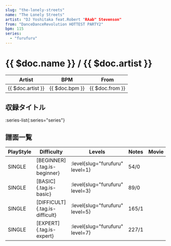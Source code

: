 ```yaml
---
slug: "the-lonely-streets"
name: "The Lonely Streets"
artist: "DJ Yoshitaka feat.Robert "RAab" Stevenson"
from: "DanceDanceRevolution HOTTEST PARTY2"
bpm: 115
series:
  - "furufuru"
---
```


# {{ $doc.name }} / {{ $doc.artist }}

|Artist|BPM|From|
|------|---|----|
|{{ $doc.artist }}|{{ $doc.bpm }}|{{ $doc.from }}|

## 収録タイトル

:series-list{:series="series"}

## 譜面一覧

|PlayStyle|Difficulty|Levels|Notes|Movie|
|---------|----------|------|-----|-----|
|SINGLE|[BEGINNER]{.tag.is-beginner}|<div class="field is-grouped is-grouped-multiline"> :level{slug="furufuru" level=1}</div>|54/0||
|SINGLE|[BASIC]{.tag.is-basic}|<div class="field is-grouped is-grouped-multiline"> :level{slug="furufuru" level=3}</div>|89/0||
|SINGLE|[DIFFICULT]{.tag.is-difficult}|<div class="field is-grouped is-grouped-multiline"> :level{slug="furufuru" level=5}</div>|165/1||
|SINGLE|[EXPERT]{.tag.is-expert}|<div class="field is-grouped is-grouped-multiline"> :level{slug="furufuru" level=7}</div>|227/1||
